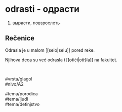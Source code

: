 # odrasti - одрасти

1. вырасти, повзрослеть

## Rečenice

Odrasla je u malom [[selo|selu]] pored reke.

Njihova deca su već odrasla i [[otići|otišla]] na fakultet.

<br>

#vrsta/glagol  
#nivo/A2  

#tema/porodica  
#tema/ljudi  
#tema/detinjstvo
